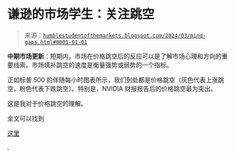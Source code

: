 <!--yml

分类：未分类

日期：2024-05-18 01:18:51

-->

# 谦逊的市场学生：关注跳空

> 来源：[`humblestudentofthemarkets.blogspot.com/2024/03/mind-gaps.html#0001-01-01`](https://humblestudentofthemarkets.blogspot.com/2024/03/mind-gaps.html#0001-01-01)

**中期市场更新**：短期内，市场在价格跳空后的反应可以是了解市场心理和方向的重要线索。市场填补跳空的速度是衡量强势或弱势的一个指标。

正如标普 500 的伴随每小时图表所示，我们到处都是价格跳空（灰色代表上涨跳空，粉色代表下跌跳空）。特别是，NVIDIA 财报报告后的价格跳空最为突出。

这是我对于价格跳空的理解。

全文可以找到

[这里](https://humblestudentofthemarkets.com/2024/03/06/mind-the-gaps-2/)

.
